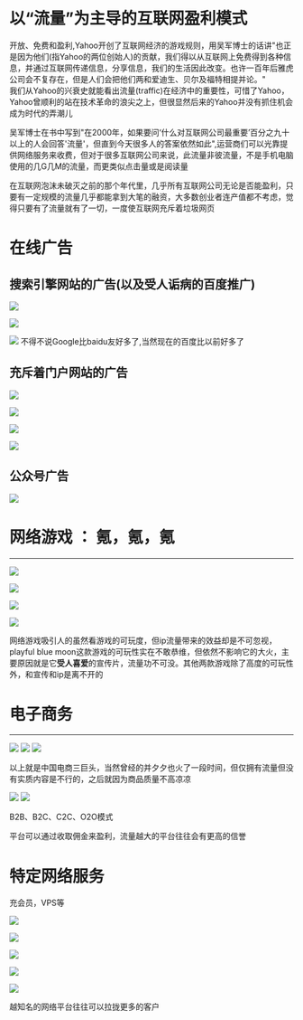 # 以“流量”为主导的互联网盈利模式

开放、免费和盈利,Yahoo开创了互联网经济的游戏规则，用吴军博士的话讲"也正是因为他们(指Yahoo的两位创始人)的贡献，我们得以从互联网上免费得到各种信息，并通过互联网传递信息，分享信息，我们的生活因此改变。也许一百年后雅虎公司会不复存在，但是人们会把他们两和爱迪生、贝尔及福特相提并论。"<br/>
我们从Yahoo的兴衰史就能看出流量(traffic)在经济中的重要性，可惜了Yahoo，Yahoo曾顺利的站在技术革命的浪尖之上，但很显然后来的Yahoo并没有抓住机会成为时代的弄潮儿

吴军博士在书中写到"在2000年，如果要问‘什么对互联网公司最重要’百分之九十以上的人会回答'流量'，但直到今天很多人的答案依然如此",运营商们可以光靠提供网络服务来收费，但对于很多互联网公司来说，此流量非彼流量，不是手机电脑使用的几G几M的流量，而更类似点击量或是阅读量

在互联网泡沫未破灭之前的那个年代里，几乎所有互联网公司无论是否能盈利，只要有一定规模的流量几乎都能拿到大笔的融资，大多数创业者连产值都不考虑，觉得只要有了流量就有了一切，一度使互联网充斥着垃圾网页
# 在线广告
## 搜索引擎网站的广告(以及受人诟病的百度推广)
![](images/ads.png)

![](images/baidu.png)

![](images/dg.png)
不得不说Google比baidu友好多了,当然现在的百度比以前好多了


## 充斥着门户网站的广告

![](images/shouhu.png)

![](images/souhu2.png)

![](images/sina.png)

![](images/wangyi.png)

## 公众号广告

![](images/wechat.jpg)

# 网络游戏 ： 氪，氪，氪
***

![](images/mahuateng.jpg)

![](images/tanwanlanyue.jpg)

![](images/wzryjpg.jpg)

![](images/fgo.jpg)

网络游戏吸引人的虽然看游戏的可玩度，但ip流量带来的效益却是不可忽视，playful blue moon这款游戏的可玩性实在不敢恭维，但依然不影响它的大火，主要原因就是它**受人喜爱**的宣传片，流量功不可没。其他两款游戏除了高度的可玩性外，和宣传和ip是离不开的

# 电子商务
----------



![](images/taobao.jpg)
![](images/tmall.jpg)
![](images/jd.jpg)

以上就是中国电商三巨头，当然曾经的并夕夕也火了一段时间，但仅拥有流量但没有实质内容是不行的，之后就因为商品质量不高凉凉

![](images/amazon.jpg)
![](images/ebay.png)

B2B、B2C、C2C、O2O模式

平台可以通过收取佣金来盈利，流量越大的平台往往会有更高的信誉

# 特定网络服务

充会员，VPS等

![](images/digitalocean.jpg)

![](images/vultr.jpg)

![](images/linode.png)

![](images/youku.jpg)

![](images/qqjpg.jpg)

越知名的网络平台往往可以拉拢更多的客户








